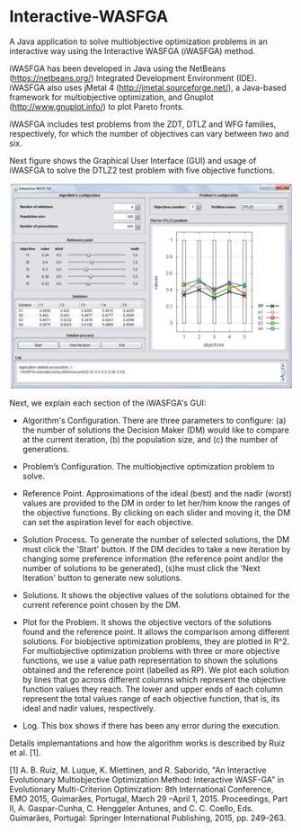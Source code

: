 # Interactive-WASFGA
A Java application to solve multiobjective optimization problems in an interactive way using the Interactive WASFGA (iWASFGA) method.

iWASFGA has been developed in Java using the NetBeans (https://netbeans.org/) Integrated Development Environment (IDE). iWASFGA also uses jMetal 4 (http://jmetal.sourceforge.net/), a Java-based framework for multiobjective optimization, and Gnuplot (http://www.gnuplot.info/) to plot Pareto fronts.

iWASFGA includes test problems from the ZDT, DTLZ and WFG families, respectively, for which the number of objectives can vary between two and six.

Next figure shows the Graphical User Interface (GUI) and usage of iWASFGA to solve the DTLZ2 test problem with five objective functions.

![iWASFGA's GUI](doc/screenshot.jpg)

Next, we explain each section of the iWASFGA's GUI:

- Algorithm's Configuration. There are three parameters to configure: (a) the number of solutions the Decision Maker (DM) would like to compare at the current iteration, (b) the population size, and (c) the number of generations.

- Problem’s Configuration. The multiobjective optimization problem to solve.

- Reference Point. Approximations of the ideal (best) and the nadir (worst) values are provided to the DM in order to let her/him know the ranges of the objective functions. By clicking on each slider and moving it, the DM can set the aspiration level for each objective.

- Solution Process. To generate the number of selected solutions, the DM must click the 'Start' button. If the DM decides to take a new iteration by changing some preference information (the reference point and/or the number of solutions to be generated), (s)he must click the 'Next Iteration' button to generate new solutions.

- Solutions. It shows the objective values of the solutions obtained for the current reference point chosen by the DM.

- Plot for the Problem. It shows the objective vectors of the solutions found and the reference point. It allows the comparison among different solutions. For biobjective optimization problems, they are plotted in R^2. For multiobjective optimization problems with three or more objective functions, we use a value path representation to shown the solutions obtained and the reference point (labelled as RP). We plot each solution by lines that go across different columns which represent the objective function values they reach. The lower and upper ends of each column represent the total values range of each objective function, that is, its ideal and nadir values, respectively.

- Log. This box shows if there has been any error during the execution.


Details implemantations and how the algorithm works is described by Ruiz et al. [1].

[1] A. B. Ruiz, M. Luque, K. Miettinen, and R. Saborido, "An Interactive Evolutionary Multiobjective Optimization Method: Interactive WASF-GA" in Evolutionary Multi-Criterion Optimization: 8th International Conference, EMO 2015, Guimarães, Portugal, March 29 –April 1, 2015. Proceedings, Part II, A. Gaspar-Cunha, C. Henggeler Antunes, and C. C. Coello, Eds. Guimarães, Portugal: Springer International Publishing, 2015, pp. 249–263.
